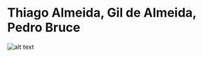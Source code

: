 # Thiago Almeida, Gil de Almeida, Pedro Bruce
![alt text]([http://url/to/img.png](https://www.planttext.com/api/plantuml/png/TLFBRi8m4BpxAwoSMb1GUqMe0hNg2LK8w0SiOGbMxJYoDxJgusjww8VmOrqdXBW5JbclPsPdR6Vi2HnLHejCW_VosLVWb9KV8fLJM-HIhRbQa5DSem6bksN9X5Vh8a3bqJs1mQwpiMHdw3RCwxVYLzVYwp1kPZsTdmLwLPcb8Xs9iLFbAQ3vCsgQTpB7mg6lDJBG3q0e7Me4Zw4M7NsDFdEg96KBRZvg2oHXby-1U9SxIsMGZyEKignMMlbjpJ_IbO4SpIJuuYp1UHJatXeiwFBH4RxHnH7zY1vfJdQW5Un_zj-Dg2f85fLPCCvtowbwuVJz61rfpD6Nx1HYLuThE1qRXHXzfcaiURBN2elsnIItYHobJkLRIcNIIvgx7SfP29hznpMGEE6G9NdrVWPvCnWm-1XbsFeMzOW0-sksrifmXI9k1bplL4wCiLZp3_0B)https://www.planttext.com/api/plantuml/png/TLFBRi8m4BpxAwoSMb1GUqMe0hNg2LK8w0SiOGbMxJYoDxJgusjww8VmOrqdXBW5JbclPsPdR6Vi2HnLHejCW_VosLVWb9KV8fLJM-HIhRbQa5DSem6bksN9X5Vh8a3bqJs1mQwpiMHdw3RCwxVYLzVYwp1kPZsTdmLwLPcb8Xs9iLFbAQ3vCsgQTpB7mg6lDJBG3q0e7Me4Zw4M7NsDFdEg96KBRZvg2oHXby-1U9SxIsMGZyEKignMMlbjpJ_IbO4SpIJuuYp1UHJatXeiwFBH4RxHnH7zY1vfJdQW5Un_zj-Dg2f85fLPCCvtowbwuVJz61rfpD6Nx1HYLuThE1qRXHXzfcaiURBN2elsnIItYHobJkLRIcNIIvgx7SfP29hznpMGEE6G9NdrVWPvCnWm-1XbsFeMzOW0-sksrifmXI9k1bplL4wCiLZp3_0B)

